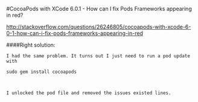 #CocoaPods with XCode 6.0.1 - How can I fix Pods Frameworks appearing in red?


http://stackoverflow.com/questions/26246805/cocoapods-with-xcode-6-0-1-how-can-i-fix-pods-frameworks-appearing-in-red

####Right solution:

	I had the same problem. It turns out I just need to run a pod update with
	
	sudo gem install cocoapods
	
	
	
	I unlocked the pod file and removed the issues existed lines.